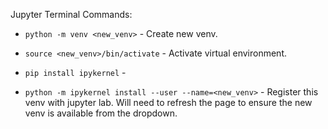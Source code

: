 Jupyter Terminal Commands:

- `python -m venv <new_venv>` - Create new venv.

- `source <new_venv>/bin/activate` -  Activate virtual environment.

- `pip install ipykernel` - 
- `python -m ipykernel install --user --name=<new_venv>` - Register this venv with jupyter lab. Will need to refresh the page to ensure the new venv is available from the dropdown.



